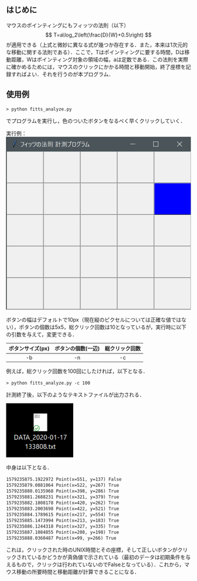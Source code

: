 ## はじめに
マウスのポインティングにもフィッツの法則（以下）  
$$
T=a\log_2\left(\frac{D}{W}+0.5\right)
$$
が適用できる（上式と微妙に異なる式が幾つか存在する．また，本来は1次元的な移動に関する法則である）．ここで，Tはポインティングに要する時間，Dは移動距離，Wはポインティング対象の領域の幅，aは定数である．この法則を実際に確かめるためには，マウスのクリックにかかる時間と移動開始，終了座標を記録すればよい．それを行うのが本プログラム．

## 使用例
```
> python fitts_analyze.py
```
でプログラムを実行し，色のついたボタンをなるべく早くクリックしていく．

実行例：  
![実行例](./img/Figure_1.png)

ボタンの幅はデフォルトで10px（現在縦のピクセルについては正確な値ではない），ボタンの個数は5x5，総クリック回数は10となっているが，実行時に以下の引数を与えて，変更できる．  

|ボタンサイズ(px)|ボタンの個数(一辺)|総クリック回数|
|:---:|:---:|:---:|
|-b|-n|-c|
  
例えば，総クリック回数を100回にしたければ，以下となる．
```
> python fitts_analyze.py -c 100
```

計測終了後，以下のようなテキストファイルが出力される．  

![計測データ](./img/Figure_2.png)

中身は以下となる．
```
1579235875.1922972 Point(x=551, y=137) False
1579235879.0881064 Point(x=522, y=267) True
1579235880.0135968 Point(x=398, y=286) True
1579235881.2688231 Point(x=321, y=379) True
1579235882.1808178 Point(x=420, y=262) True
1579235883.2003698 Point(x=422, y=521) True
1579235884.1789615 Point(x=217, y=554) True
1579235885.1473994 Point(x=213, y=183) True
1579235886.1244318 Point(x=327, y=335) True
1579235887.1084855 Point(x=208, y=198) True
1579235888.0360487 Point(x=99, y=266) True
```

これは，クリックされた時のUNIX時間とその座標，そして正しいボタンがクリックされているかどうかが真偽値で示されている（最初のデータは初期条件を与えるもので，クリックは行われていないのでFalseとなっている）．これから，マウス移動の所要時間と移動距離が計算できることになる．